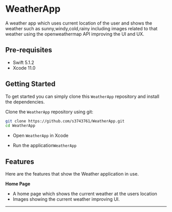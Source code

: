 # WeatherApp

A weather app which uses current location of the user and shows the weather such as sunny,windy,cold,rainy including images related to that weather using the openweathermap API improving the UI and UX.


## Pre-requisites
- Swift 5.1.2
- Xcode 11.0

## Getting Started
To get started  you can simply clone this `WeatherApp` repository and install the dependencies.

Clone the `WeatherApp` repository using git:

```bash
git clone https://github.com/s3743761/WeatherApp.git
cd WeatherApp
```
- Open ```WeatherApp``` in Xcode

- Run the application```WeatherApp```


## Features

Here are the features that show the Weather application in use.

**Home Page**

- A home page which shows the current weather at the users location
- Images showing the current weather improving UI.

---

